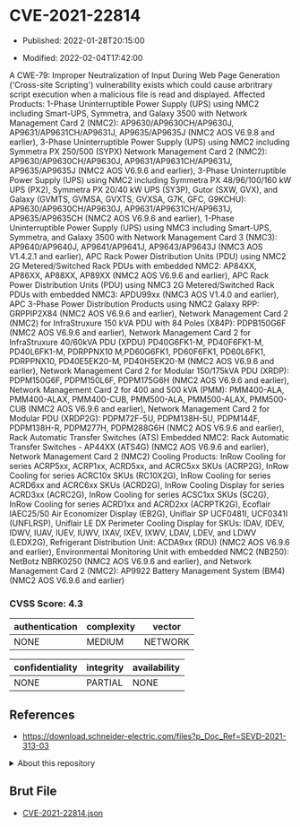 # CVE-2021-22814

- Published: 2022-01-28T20:15:00

- Modified: 2022-02-04T17:42:00

A CWE-79: Improper Neutralization of Input During Web Page Generation ('Cross-site Scripting') vulnerability exists which could cause arbritrary script execution when a malicious file is read and displayed. Affected Products: 1-Phase Uninterruptible Power Supply (UPS) using NMC2 including Smart-UPS, Symmetra, and Galaxy 3500 with Network Management Card 2 (NMC2): AP9630/AP9630CH/AP9630J, AP9631/AP9631CH/AP9631J, AP9635/AP9635J (NMC2 AOS V6.9.8 and earlier), 3-Phase Uninterruptible Power Supply (UPS) using NMC2 including Symmetra PX 250/500 (SYPX) Network Management Card 2 (NMC2): AP9630/AP9630CH/AP9630J, AP9631/AP9631CH/AP9631J, AP9635/AP9635J (NMC2 AOS V6.9.6 and earlier), 3-Phase Uninterruptible Power Supply (UPS) using NMC2 including Symmetra PX 48/96/100/160 kW UPS (PX2), Symmetra PX 20/40 kW UPS (SY3P), Gutor (SXW, GVX), and Galaxy (GVMTS, GVMSA, GVXTS, GVXSA, G7K, GFC, G9KCHU): AP9630/AP9630CH/AP9630J, AP9631/AP9631CH/AP9631J, AP9635/AP9635CH (NMC2 AOS V6.9.6 and earlier), 1-Phase Uninterruptible Power Supply (UPS) using NMC3 including Smart-UPS, Symmetra, and Galaxy 3500 with Network Management Card 3 (NMC3): AP9640/AP9640J, AP9641/AP9641J, AP9643/AP9643J (NMC3 AOS V1.4.2.1 and earlier), APC Rack Power Distribution Units (PDU) using NMC2 2G Metered/Switched Rack PDUs with embedded NMC2: AP84XX, AP86XX, AP88XX, AP89XX (NMC2 AOS V6.9.6 and earlier), APC Rack Power Distribution Units (PDU) using NMC3 2G Metered/Switched Rack PDUs with embedded NMC3: APDU99xx (NMC3 AOS V1.4.0 and earlier), APC 3-Phase Power Distribution Products using NMC2 Galaxy RPP: GRPPIP2X84 (NMC2 AOS V6.9.6 and earlier), Network Management Card 2 (NMC2) for InfraStruxure 150 kVA PDU with 84 Poles (X84P): PDPB150G6F (NMC2 AOS V6.9.6 and earlier), Network Management Card 2 for InfraStruxure 40/60kVA PDU (XPDU) PD40G6FK1-M, PD40F6FK1-M, PD40L6FK1-M, PDRPPNX10 M,PD60G6FK1, PD60F6FK1, PD60L6FK1, PDRPPNX10, PD40E5EK20-M, PD40H5EK20-M (NMC2 AOS V6.9.6 and earlier), Network Management Card 2 for Modular 150/175kVA PDU (XRDP): PDPM150G6F, PDPM150L6F, PDPM175G6H (NMC2 AOS V6.9.6 and earlier), Network Management Card 2 for 400 and 500 kVA (PMM): PMM400-ALA, PMM400-ALAX, PMM400-CUB, PMM500-ALA, PMM500-ALAX, PMM500-CUB (NMC2 AOS V6.9.6 and earlier), Network Management Card 2 for Modular PDU (XRDP2G): PDPM72F-5U, PDPM138H-5U, PDPM144F, PDPM138H-R, PDPM277H, PDPM288G6H (NMC2 AOS V6.9.6 and earlier), Rack Automatic Transfer Switches (ATS) Embedded NMC2: Rack Automatic Transfer Switches - AP44XX (ATS4G) (NMC2 AOS V6.9.6 and earlier), Network Management Card 2 (NMC2) Cooling Products: InRow Cooling for series ACRP5xx, ACRP1xx, ACRD5xx, and ACRC5xx SKUs (ACRP2G), InRow Cooling for series ACRC10x SKUs (RC10X2G), InRow Cooling for series ACRD6xx and ACRC6xx SKUs (ACRD2G), InRow Cooling Display for series ACRD3xx (ACRC2G), InRow Cooling for series ACSC1xx SKUs (SC2G), InRow Cooling for series ACRD1xx and ACRD2xx (ACRPTK2G), Ecoflair IAEC25/50 Air Economizer Display (EB2G), Uniflair SP UCF0481I, UCF0341I (UNFLRSP), Uniflair LE DX Perimeter Cooling Display for SKUs: IDAV, IDEV, IDWV, IUAV, IUEV, IUWV, IXAV, IXEV, IXWV, LDAV, LDEV, and LDWV (LEDX2G), Refrigerant Distribution Unit: ACDA9xx (RDU) (NMC2 AOS V6.9.6 and earlier), Environmental Monitoring Unit with embedded NMC2 (NB250): NetBotz NBRK0250 (NMC2 AOS V6.9.6 and earlier), and Network Management Card 2 (NMC2): AP9922 Battery Management System (BM4) (NMC2 AOS V6.9.6 and earlier)

### CVSS Score: **4.3**

| authentication | complexity | vector |
| --- | --- | --- |
| NONE | MEDIUM | NETWORK |

| confidentiality | integrity | availability |
| --- | --- | --- |
| NONE | PARTIAL | NONE |

## References

* https://download.schneider-electric.com/files?p_Doc_Ref=SEVD-2021-313-03

<details>
<summary>About this repository</summary> 

  This repository is part of the project [Live Hack CVE](https://github.com/Live-Hack-CVE). Main website can be found [www.live-hack.org](https://www.live-hack.org) 
  
  Made by [Sn0wAlice](https://github.com/Sn0wAlice) for the people that care about security and need to have a feed of the latest CVEs. Hope you enjoy it, don't forget to star the repo and follow me on [Twitter](https://twitter.com/Sn0wAlice) and [Github](https://github.com/Sn0wAlice). And that is my [personnal website](https://www.alice-snow.me/)

  - [Home Page](https://github.com/Live-Hack-CVE)
  - [Framework](https://github.com/Live-Hack-CVE/cve-framework)
  - [CVE database](https://github.com/Live-Hack-CVE/full_database)
  - [Changelog](https://github.com/Live-Hack-CVE/Changelog)
</details>

## Brut File

* [CVE-2021-22814.json](https://raw.githubusercontent.com/Live-Hack-CVE/full_database/main/cves/2021/CVE-2021-22814.json)

